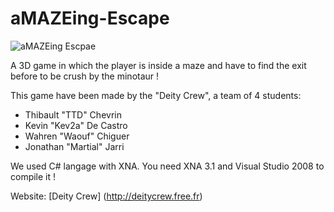 aMAZEing-Escape
===============

![aMAZEing Escpae](http://deitycrew.free.fr/img/img_projet/monstre.jpg)

A 3D game in which the player is inside a maze and have to find the exit before to be crush by the minotaur !

This game have been made by the "Deity Crew", a team of 4 students:
- Thibault "TTD" Chevrin
- Kevin "Kev2a" De Castro
- Wahren "Waouf" Chiguer
- Jonathan "Martial" Jarri

We used C# langage with XNA. You need XNA 3.1 and Visual Studio 2008 to compile it !

Website: [Deity Crew] (http://deitycrew.free.fr)
